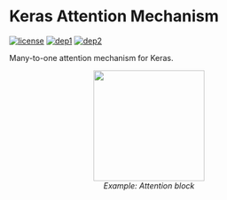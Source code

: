 # Keras Attention Mechanism
[![license](https://img.shields.io/badge/License-Apache_2.0-brightgreen.svg)](https://github.com/philipperemy/keras-attention-mechanism/blob/master/LICENSE) [![dep1](https://img.shields.io/badge/Tensorflow-2.0+-brightgreen.svg)](https://www.tensorflow.org/) [![dep2](https://img.shields.io/badge/Keras-2.0+-brightgreen.svg)](https://keras.io/) 

Many-to-one attention mechanism for Keras.




<p align="center">
  <img src="examples/attention.gif" width="200">
  <br><i>Example: Attention block</i>
</p>